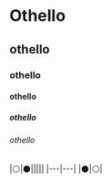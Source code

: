 # Othello
## othello
### othello
#### othello
##### othello
###### othello

|:white_circle:|:black_circle:|||||
|---|---|
|:black_circle:|:white_circle:|
